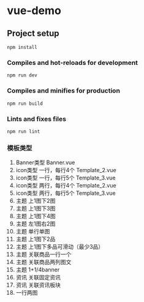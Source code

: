 # vue-demo

## Project setup

```
npm install
```

### Compiles and hot-reloads for development

```
npm run dev
```

### Compiles and minifies for production

```
npm run build
```

### Lints and fixes files

```
npm run lint
```

### 模板类型

1. Banner类型 Banner.vue
2. icon类型 一行，每行4个 Template_2.vue
3. icon类型 一行，每行5个 Template_3.vue
4. icon类型 两行，每行4个 Template_2.vue
5. icon类型 两行，每行5个 Template_3.vue
6. 主题 上1图下2图
7. 主题 上1图下3图
8. 主题 上1图下4图
9. 主题 左1图右2图
10. 主题 单行单图
11. 主题 上1图下2品
12. 主题 上1图下多品可滑动（最少3品）
13. 主题 关联商品一行一个
14. 主题 关联商品两列图文
15. 主题 1+1/4banner
16. 资讯 关联固定资讯
17. 资讯 关联资讯板块
18. 一行两图
